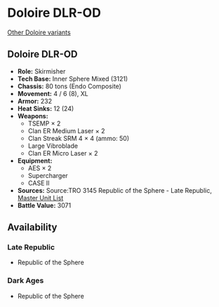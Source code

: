 # Doloire DLR-OD

[Other Doloire variants](../doloire.md)

## Doloire DLR-OD
- **Role:** Skirmisher
- **Tech Base:** Inner Sphere Mixed (3121)
- **Chassis:** 80 tons (Endo Composite)
- **Movement:** 4 / 6 (8), XL
- **Armor:** 232
- **Heat Sinks:** 12 (24)
- **Weapons:**
  - TSEMP × 2
  - Clan ER Medium Laser × 2
  - Clan Streak SRM 4 × 4 (ammo: 50)
  - Large Vibroblade
  - Clan ER Micro Laser × 2
- **Equipment:**
  - AES × 2
  - Supercharger
  - CASE II
- **Sources:** Source:TRO 3145 Republic of the Sphere - Late Republic, [Master Unit List](http://masterunitlist.info/Unit/Details/6682/doloire-dlr-od)
- **Battle Value:** 3071

## Availability

### Late Republic
- Republic of the Sphere

### Dark Ages
- Republic of the Sphere

